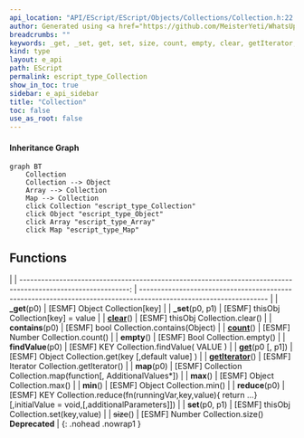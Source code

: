 ```yaml
---
api_location: "API/EScript/EScript/Objects/Collections/Collection.h:22:16"
author: Generated using <a href="https://github.com/MeisterYeti/WhatsUpDoc">WhatsUpDoc</a>
breadcrumbs: ""
keywords: _get, _set, get, set, size, count, empty, clear, getIterator, map, max, min, contains, findValue, reduce
kind: type
layout: e_api
path: EScript
permalink: escript_type_Collection
show_in_toc: true
sidebar: e_api_sidebar
title: "Collection"
toc: false
use_as_root: false
---
```


#### Inheritance Graph

```mermaid
graph BT
	Collection
	Collection --> Object
	Array --> Collection
	Map --> Collection
	click Collection "escript_type_Collection"
	click Object "escript_type_Object"
	click Array "escript_type_Array"
	click Map "escript_type_Map"
```

## Functions

|
| ------------------------------------------------------------------------------------------------------------: | ----------------------------------------------------------------------------------------------------------------- | 
| **_get**(p0)                                                                                                  | [ESMF] Object Collection[key]                                                                                     | 
| **_set**(p0, p1)                                                                                              | [ESMF] thisObj Collection[key] = value                                                                            | 
| **[clear](classEScript_1_1Collection#classEScript_1_1Collection_1a142cc71eedfdcdda25c008dfe6e657e6)**()       | [ESMF] thisObj Collection.clear()                                                                                 | 
| **contains**(p0)                                                                                              | [ESMF] bool Collection.contains(Object)                                                                           | 
| **[count](classEScript_1_1Collection#classEScript_1_1Collection_1a55bf106b66b45e5613a590a567ce85cd)**()       | [ESMF] Number Collection.count()                                                                                  | 
| **empty**()                                                                                                   | [ESMF] Bool Collection.empty()                                                                                    | 
| **findValue**(p0)                                                                                             | [ESMF] KEY Collection.findValue( VALUE )                                                                          | 
| **[get](classEScript_1_1EPtr#classEScript_1_1EPtr_1a76f00848d9f3d49e5a55669e7abccee1)**(p0 [, p1])            | [ESMF] Object Collection.get(key [,default value] )                                                               | 
| **[getIterator](classEScript_1_1Collection#classEScript_1_1Collection_1a8603f03616e8bfb756ef307b0ab2e771)**() | [ESMF] Iterator Collection.getIterator()                                                                          | 
| **map**(p0)                                                                                                   | [ESMF] Collection Collection.map(function[, AdditionalValues\*])                                                  | 
| **max**()                                                                                                     | [ESMF] Object Collection.max()                                                                                    | 
| **min**()                                                                                                     | [ESMF] Object Collection.min()                                                                                    | 
| **reduce**(p0)                                                                                                | [ESMF] KEY Collection.reduce(fn(runningVar,key,value){ return ...}[,initialValue = void,[,additionalParameters]]) | 
| **set**(p0, p1)                                                                                               | [ESMF] thisObj Collection.set(key,value)                                                                          | 
| ~~size~~()                                                                                                    | [ESMF] Number Collection.size() <br/>**Deprecated**                                                               | 
{: .nohead .nowrap1 }

